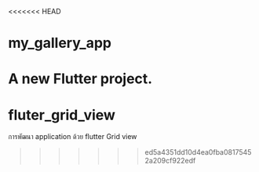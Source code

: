 <<<<<<< HEAD
# my_gallery_app

A new Flutter project.
=======
# fluter_grid_view
การพัฒนา application ด้วย flutter Grid view
>>>>>>> ed5a4351dd10d4ea0fba08175452a209cf922edf

